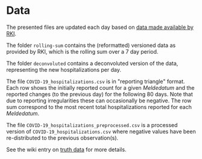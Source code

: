 # Data

The presented files are updated each day based on [data made available by RKI](https://github.com/robert-koch-institut/COVID-19-Hospitalisierungen_in_Deutschland/tree/master/Archiv).

The folder `rolling-sum` contains the (reformatted) versioned data as provided by RKI, which is the rolling sum over a 7 day period.

The folder `deconvoluted` contains a deconvoluted version of the data, representing the new hospitalizations per day.

The file `COVID-19_hospitalizations.csv` is in "reporting triangle" format. Each row shows the initially reported count for a given *Meldedatum* and the reported changes (to the previous day) for the following 80 days. Note that due to reporting irregularities these can occasionally be negative. The row sum correspond to the most recent total hospitalizations reported for each *Meldedatum*.

The file `COVID-19_hospitalizations_preprocessed.csv` is a processed version of `COVID-19_hospitalizations.csv` where negative values have been re-distributed to the previous observation(s).

See the wiki entry on [truth data](https://github.com/KITmetricslab/hospitalization-nowcast-hub/wiki/Truth-data) for more details.
